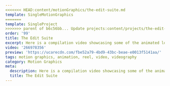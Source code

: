 ```yaml
---
<<<<<<< HEAD:content/motionGraphics/the-edit-suite.md
template: SingleMotionGraphics
=======
template: SingleProject
>>>>>>> parent of b6c56bb... Update projects:content/projects/the-edit-suite.md
order: '99'
title: The Edit Suite
excerpt: Here is a compilation video showcasing some of the animated logos we have created for our AMAZING clients!
video: '266978356'
preview: 'https://ucarecdn.com/fbe52a79-4bd9-43bc-beae-e0013f5141aa/'
tags: motion graphics, animation, reel, video, videography
category: Motion Graphics
meta:
  description: Here is a compilation video showcasing some of the animated logos we have created for our AMAZING clients!
  title: The Edit Suite
---
```

